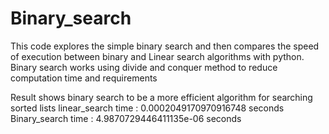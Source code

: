 # Binary_search

This code explores the simple binary search and then compares the speed of execution between binary and Linear search algorithms with python.
Binary search works using divide and conquer method to reduce computation time and requirements

Result shows binary search to be a more efficient algorithm for searching sorted lists
linear_search time : 0.0002049170970916748 seconds
Binary_search time : 4.9870729446411135e-06 seconds
